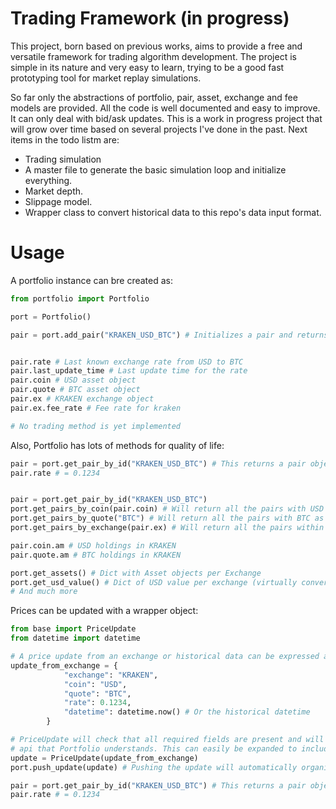 # Trading Framework (in progress)

This project, born based on previous works, aims to provide a free and versatile framework for trading algorithm development. The project is simple in its nature and very easy to learn, trying to be a good fast prototyping tool for market replay simulations.

So far only the abstractions of portfolio, pair, asset, exchange and fee models are provided. All the code is well documented and easy to improve. It can only deal with bid/ask updates. This is a work in progress project that will grow over time based on several projects I've done in the past. Next items in the todo listm are:

  - Trading simulation
  - A master file to generate the basic simulation loop and initialize everything.
  - Market depth.
  - Slippage model.
  - Wrapper class to convert historical data to this repo's data input format.

# Usage

A portfolio instance can bre created as:

```python
from portfolio import Portfolio

port = Portfolio()

pair = port.add_pair("KRAKEN_USD_BTC") # Initializes a pair and returns it


pair.rate # Last known exchange rate from USD to BTC
pair.last_update_time # Last update time for the rate
pair.coin # USD asset object
pair.quote # BTC asset object
pair.ex # KRAKEN exchange object
pair.ex.fee_rate # Fee rate for kraken

# No trading method is yet implemented
```

Also, Portfolio has lots of methods for quality of life:

```python
pair = port.get_pair_by_id("KRAKEN_USD_BTC") # This returns a pair object that can match the string
pair.rate # = 0.1234


pair = port.get_pair_by_id("KRAKEN_USD_BTC")
port.get_pairs_by_coin(pair.coin) # Will return all the pairs with USD as coin
port.get_pairs_by_quote("BTC") # Will return all the pairs with BTC as quote
port.get_pairs_by_exchange(pair.ex) # Will return all the pairs within KRAKEN exchange

pair.coin.am # USD holdings in KRAKEN
pair.quote.am # BTC holdings in KRAKEN

port.get_assets() # Dict with Asset objects per Exchange
port.get_usd_value() # Dict of USD value per exchange (virtually converting all holdings to USD)
# And much more
```


Prices can be updated with a wrapper object:

```python
from base import PriceUpdate
from datetime import datetime

# A price update from an exchange or historical data can be expressed as
update_from_exchange = {
			"exchange": "KRAKEN",
			"coin": "USD",
			"quote": "BTC",
			"rate": 0.1234,
			"datetime": datetime.now() # Or the historical datetime
		}

# PriceUpdate will check that all required fields are present and will provide a wrapper
# api that Portfolio understands. This can easily be expanded to include market depth informacion and more
update = PriceUpdate(update_from_exchange)
port.push_update(update) # Pushing the update will automatically organize everything

pair = port.get_pair_by_id("KRAKEN_USD_BTC") # This returns a pair object that can match the string
pair.rate # = 0.1234

```


